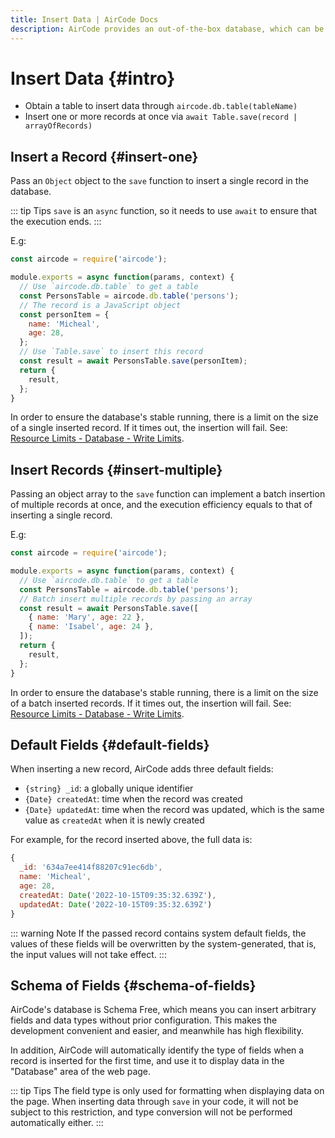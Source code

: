 ```yaml
---
title: Insert Data | AirCode Docs
description: AirCode provides an out-of-the-box database, which can be accessed and operated directly through `aircode.db` in the cloud function.
---
```


# Insert Data {#intro}

- Obtain a table to insert data through `aircode.db.table(tableName)`
- Insert one or more records at once via `await Table.save(record | arrayOfRecords)`

## Insert a Record {#insert-one}

Pass an `Object` object to the `save` function to insert a single record in the database.

::: tip Tips
`save` is an `async` function, so it needs to use `await` to ensure that the execution ends.
:::

E.g:

```js
const aircode = require('aircode');

module.exports = async function(params, context) {
  // Use `aircode.db.table` to get a table
  const PersonsTable = aircode.db.table('persons');
  // The record is a JavaScript object
  const personItem = {
    name: 'Micheal',
    age: 28,
  };
  // Use `Table.save` to insert this record
  const result = await PersonsTable.save(personItem);
  return {
    result,
  };
}
```

In order to ensure the database's stable running, there is a limit on the size of a single inserted record. If it times out, the insertion will fail. See: [Resource Limits - Database - Write Limits](/about/limits#database-write).

## Insert Records {#insert-multiple}

Passing an object array to the `save` function can implement a batch insertion of multiple records at once, and the execution efficiency equals to that of inserting a single record.

E.g:

```js
const aircode = require('aircode');

module.exports = async function(params, context) {
  // Use `aircode.db.table` to get a table
  const PersonsTable = aircode.db.table('persons');
  // Batch insert multiple records by passing an array
  const result = await PersonsTable.save([
    { name: 'Mary', age: 22 },
    { name: 'Isabel', age: 24 },
  ]);
  return {
    result,
  };
}
```

In order to ensure the database's stable running, there is a limit on the size of a batch inserted records. If it times out, the insertion will fail. See: [Resource Limits - Database - Write Limits](/about/limits#database-write).

## Default Fields {#default-fields}

When inserting a new record, AirCode adds three default fields:

- `{string} _id`: a globally unique identifier
- `{Date} createdAt`: time when the record was created
- `{Date} updatedAt`: time when the record was updated, which is the same value as `createdAt` when it is newly created

For example, for the record inserted above, the full data is:

```js
{
  _id: '634a7ee414f88207c91ec6db',
  name: 'Micheal',
  age: 28,
  createdAt: Date('2022-10-15T09:35:32.639Z'),
  updatedAt: Date('2022-10-15T09:35:32.639Z')
}
```

::: warning Note
If the passed record contains system default fields, the values of these fields will be overwritten by the system-generated, that is, the input values will not take effect.
:::

## Schema of Fields {#schema-of-fields}

AirCode's database is Schema Free, which means you can insert arbitrary fields and data types without prior configuration. This makes the development convenient and easier, and meanwhile has high flexibility.

In addition, AirCode will automatically identify the type of fields when a record is inserted for the first time, and use it to display data in the "Database" area of the web page.

::: tip Tips
The field type is only used for formatting when displaying data on the page. When inserting data through `save` in your code, it will not be subject to this restriction, and type conversion will not be performed automatically either.
:::
